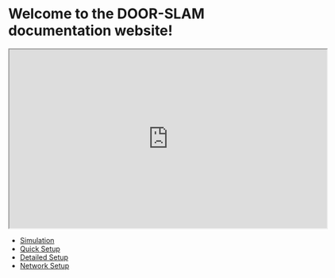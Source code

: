# Welcome to the DOOR-SLAM documentation website!

<iframe width="640" height="360"
src="https://www.youtube.com/embed/h0bqURQlZGA">
</iframe>

- [Simulation](simulation.md)
- [Quick Setup](quick_setup.md)
- [Detailed Setup](detailed_setup.md)
- [Network Setup](network.md)